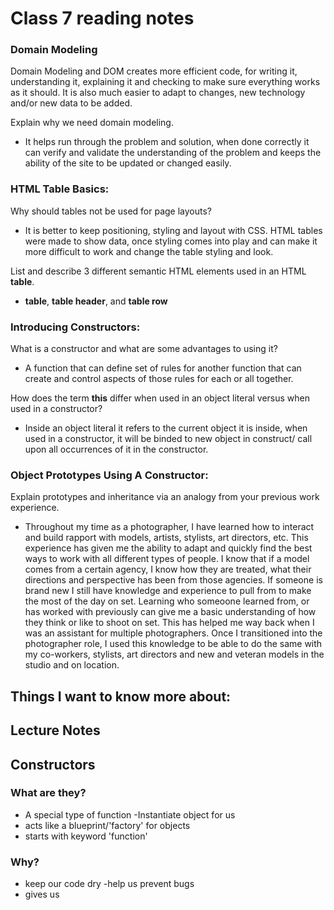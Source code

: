# Class 7 reading notes

### Domain Modeling

Domain Modeling and DOM creates more efficient code, for writing it, understanding it, explaining it and checking to make sure everything works as it should. It is also much easier to adapt to changes, new technology and/or new data to be added.

Explain why we need domain modeling.

* It helps run through the problem and solution, when done correctly it can verify and validate the understanding of the problem and keeps the ability of the site to be updated or changed easily.

### HTML Table Basics:

Why should tables not be used for page layouts?

* It is better to keep positioning, styling and layout with CSS. HTML tables were made to show data, once styling comes into play and can make it more difficult to work and change the table styling and look.

List and describe 3 different semantic HTML elements used in an HTML **table**.

* **table**, **table header**, and **table row**

### Introducing Constructors:

What is a constructor and what are some advantages to using it?

* A function that can define set of rules for another function that can create and control aspects of those rules for each or all together.

How does the term **this** differ when used in an object literal versus when used in a constructor?

* Inside an object literal it refers to the current object it is inside, when used in a constructor, it will be binded to new object in construct/ call upon all occurrences of it in the constructor.

### Object Prototypes Using A Constructor:

Explain prototypes and inheritance via an analogy from your previous work
experience.

* Throughout my time as a photographer, I have learned how to interact and build rapport with models, artists, stylists, art directors, etc. This experience has given me the ability to adapt and quickly find the best ways to work with all different types of people. I know that if a model comes from a certain agency, I know how they are treated, what their directions and perspective has been from those agencies. If someone is brand new I still have knowledge and experience to pull from to make the most of the day on set. Learning who someoone learned from, or has worked with previously can give me a basic understanding of how they think or like to shoot on set. This has helped me way back when I was an assistant for multiple photographers. Once I transitioned into the photographer role, I used this knowledge to be able to do the same with my co-workers, stylists, art directors and new and veteran models in the studio and on location.

## Things I want to know more about:

## Lecture Notes

## Constructors

### What are they?

- A special type of function
-Instantiate object for us
- acts like a blueprint/'factory' for objects
- starts with keyword 'function'

### Why?

- keep our code dry
-help us prevent bugs
- gives us
